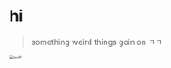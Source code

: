 # hi



> something weird things goin on ㅋㅋ



<img src="C:\Users\usoab\Desktop\asdf.jpg" alt="asdf" style="zoom:50%;" />
